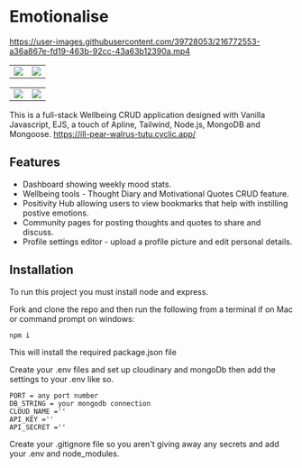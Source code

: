 # Emotionalise



https://user-images.githubusercontent.com/39728053/216772553-a36a867e-fd19-463b-92cc-43a63b12390a.mp4

<table width="100%">
  <tr>
  <td width="50%" style="vertical-align: top">
   <img src ="
https://user-images.githubusercontent.com/39728053/216773241-3871b9d0-25cd-4d1a-952e-431c52a2a2b9.png"></td>

  </td>
  <td width="50%" style="vertical-align: top">
   <img src ="https://user-images.githubusercontent.com/39728053/216772644-61eb7933-908d-4bb3-82aa-a7bc78fdff6b.png"></td>

  </tr>
</table>



<table width="100%">
  <tr>
  <td width="50%" style="vertical-align: top">
   <img src ="https://user-images.githubusercontent.com/39728053/216771795-129d4b30-c388-41f9-913b-732c79ad88fd.png"></td>

  </td>
  <td width="50%" style="vertical-align: top">
   <img src ="https://user-images.githubusercontent.com/39728053/216773119-17519509-557e-44ae-a41c-e37a9e2b8be6.png"></td>

  </tr>
</table>



This is a full-stack Wellbeing CRUD application designed with Vanilla Javascript, EJS, a touch of Apline, Tailwind, Node.js, MongoDB and Mongoose.
https://ill-pear-walrus-tutu.cyclic.app/
## Features

- Dashboard showing weekly mood stats.
- Wellbeing tools - Thought Diary and Motivational Quotes CRUD feature.
- Positivity Hub allowing users to view bookmarks that help with instilling postive emotions.
- Community pages for posting thoughts and quotes to share and discuss.
- Profile settings editor - upload a profile picture and edit personal details.

## Installation
To run this project you must install node and express.

Fork and clone the repo and then run the following from a terminal if on Mac or command prompt on windows:

```
npm i

```
This will install the required package.json file

Create your .env files and set up cloudinary and mongoDb then add the settings to your .env like so.

```
PORT = any port number
DB_STRING = your mongodb connection
CLOUD_NAME =''
API_KEY =''
API_SECRET =''
```
Create your .gitignore file so you aren't giving away any secrets and add your .env and node_modules.

